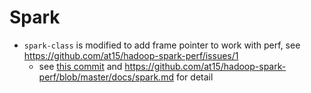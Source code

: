 # Spark

- `spark-class` is modified to add frame pointer to work with perf, see https://github.com/at15/hadoop-spark-perf/issues/1
  - see [this commit](https://github.com/at15/hadoop-spark-perf/commit/ab780aebf9df0b0556a1944fecbac8ce6a886d26) and https://github.com/at15/hadoop-spark-perf/blob/master/docs/spark.md for detail
